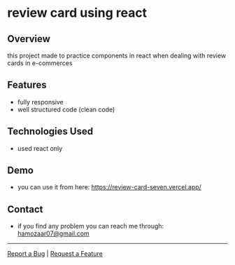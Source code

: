 # review card using react

## Overview

this project made to practice components in react when dealing with review cards in e-commerces

## Features

- fully responsive
- well structured code (clean code)

## Technologies Used

- used react only

## Demo

* you can use it from here: https://review-card-seven.vercel.app/

## Contact

- if you find any problem you can reach me through: hamozaar07@gmail.com


---

[Report a Bug](https://github.com/hamoz07/Review-card/issues) | [Request a Feature](https://github.com/hamoz07/Review-card/issues)
